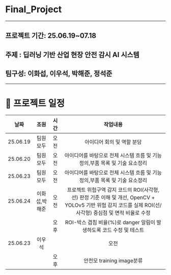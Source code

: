 # Final_Project

------------------------------------------------------------
## 프로젝트 기간: 25.06.19~07.18
## 주제 : 딥러닝 기반 산업 현장 안전 감시 AI 시스템
## 팀구성: 이화섭, 이우석, 박해준, 정석준

-------------------------------------------------------
# 📅 프로젝트 일정
|날짜|조원|시간|작업내용|
|:---:|:-----:|:----:|:---:|
|25.06.19|팀원모두|오전|아이디어 회의 및 역할 분담|
|25.06.20|팀원모두|오전|아이디어를 바탕으로 전체 시스템 흐름 및 기능 정의,부품 목록 및 기술 요소정리|
|25.06.23|팀원모두|오전|아이디어를 바탕으로 전체 시스템 흐름 및 기능 정의,부품 목록 및 기술 요소정리|
|25.06.24|이화섭,박해준|오전|프로젝트 위험구역 감지 코드의 ROI(사각형, 선) 판정 기준 이해 및 개선, OpenCV + YOLOv5 기반 위험 감지 코드를 실제 ROI(선/사각형) 중심점 및 면적 비율로 수정|
|||오후 |ROI-박스 겹침 비율(%)로 danger 알림이 발생하도록 코드 수정 및 테스트|
|25.06.23|이우석||오전|안전모 training image분류|
|||오후|안전모 training image분류|

